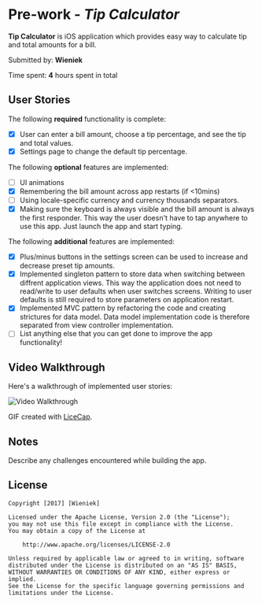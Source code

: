 # Pre-work - *Tip Calculator*

**Tip Calculator** is iOS application which provides easy way to calculate tip and total amounts for a bill.

Submitted by: **Wieniek**

Time spent: **4** hours spent in total

## User Stories

The following **required** functionality is complete:

* [X] User can enter a bill amount, choose a tip percentage, and see the tip and total values.
* [X] Settings page to change the default tip percentage.

The following **optional** features are implemented:
* [ ] UI animations
* [X] Remembering the bill amount across app restarts (if <10mins)
* [ ] Using locale-specific currency and currency thousands separators.
* [X] Making sure the keyboard is always visible and the bill amount is always the first responder. This way the user doesn't have to tap anywhere to use this app. Just launch the app and start typing.

The following **additional** features are implemented:

- [X] Plus/minus buttons in the settings screen can be used to increase and decrease preset tip amounts.
- [X] Implemented singleton pattern to store data when switching between diffrent application views. This way the application does not need to read/write to user defaults when user switches screens. Writing to user defaults is still required to store parameters on application restart.
- [X] Implemented MVC pattern by refactoring the code and creating strictures for data model. Data model implementation code is therefore separated from view controller implementation.
- [ ] List anything else that you can get done to improve the app functionality!

## Video Walkthrough 

Here's a walkthrough of implemented user stories:

<img src='http://i.imgur.com/PMKI1UH.gif' title='Video Walkthrough' width='' alt='Video Walkthrough' />

GIF created with [LiceCap](http://www.cockos.com/licecap/).

## Notes

Describe any challenges encountered while building the app.

## License

    Copyright [2017] [Wieniek]

    Licensed under the Apache License, Version 2.0 (the "License");
    you may not use this file except in compliance with the License.
    You may obtain a copy of the License at

        http://www.apache.org/licenses/LICENSE-2.0

    Unless required by applicable law or agreed to in writing, software
    distributed under the License is distributed on an "AS IS" BASIS,
    WITHOUT WARRANTIES OR CONDITIONS OF ANY KIND, either express or implied.
    See the License for the specific language governing permissions and
    limitations under the License.
